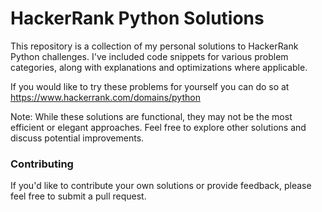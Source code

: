 # HackerRank Python Solutions

This repository is a collection of my personal solutions to HackerRank Python challenges. I've included code snippets for various problem categories, along with explanations and optimizations where applicable.

If you would like to try these problems for yourself you can do so at https://www.hackerrank.com/domains/python

Note: While these solutions are functional, they may not be the most efficient or elegant approaches. Feel free to explore other solutions and discuss potential improvements.

### Contributing

If you'd like to contribute your own solutions or provide feedback, please feel free to submit a pull request.
